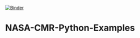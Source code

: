 [![Binder](https://mybinder.org/badge_logo.svg)](https://mybinder.org/v2/gh/amfriesz/NASA-CMR-Python-Examples.git/main)

# NASA-CMR-Python-Examples
